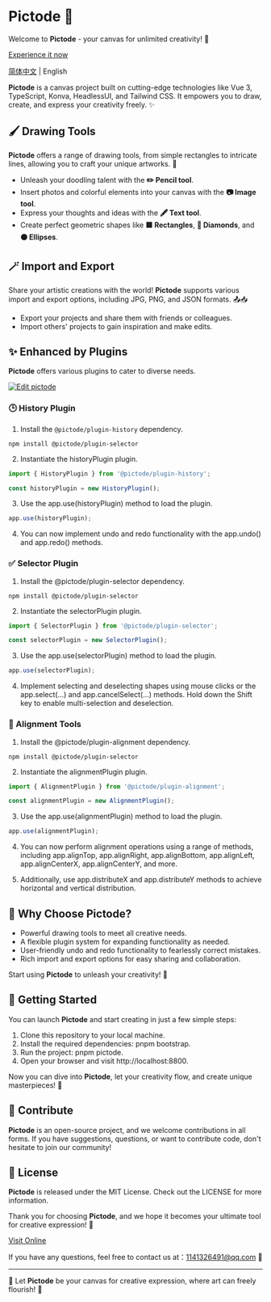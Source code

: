 # Pictode 🎨

Welcome to **Pictode** - your canvas for unlimited creativity! 🚀

[Experience it now](https://pictode.com)

[简体中文](README.zh-CN.md) | English

**Pictode** is a canvas project built on cutting-edge technologies like Vue 3, TypeScript, Konva, HeadlessUI, and Tailwind CSS. It empowers you to draw, create, and express your creativity freely. ✨

## 🖌️ Drawing Tools

**Pictode** offers a range of drawing tools, from simple rectangles to intricate lines, allowing you to craft your unique artworks. 🎨

- Unleash your doodling talent with the **✏️ Pencil tool**.
- Insert photos and colorful elements into your canvas with the **📷 Image tool**.
- Express your thoughts and ideas with the **🖋️ Text tool**.
- Create perfect geometric shapes like **🟩 Rectangles**, **🔶 Diamonds**, and **🟤 Ellipses**.

## 🪄 Import and Export

Share your artistic creations with the world! **Pictode** supports various import and export options, including JPG, PNG, and JSON formats. 📤📥

- Export your projects and share them with friends or colleagues.
- Import others' projects to gain inspiration and make edits.

## ✨ Enhanced by Plugins

**Pictode** offers various plugins to cater to diverse needs.

[![Edit pictode](https://codesandbox.io/static/img/play-codesandbox.svg)](https://codesandbox.io/p/sandbox/pictode-playground-7rm8zq?file=%2Fsrc%2FApp.vue%3A1%2C1)

### 🕒 History Plugin

1. Install the `@pictode/plugin-history` dependency.

```shell
npm install @pictode/plugin-selector
```

2. Instantiate the historyPlugin plugin.

```ts
import { HistoryPlugin } from '@pictode/plugin-history';

const historyPlugin = new HistoryPlugin();
```

3. Use the app.use(historyPlugin) method to load the plugin.

```ts
app.use(historyPlugin);
```

4. You can now implement undo and redo functionality with the app.undo() and app.redo() methods.

### ✅ Selector Plugin

1. Install the @pictode/plugin-selector dependency.

```shell
npm install @pictode/plugin-selector
```

2. Instantiate the selectorPlugin plugin.

```ts
import { SelectorPlugin } from '@pictode/plugin-selector';

const selectorPlugin = new SelectorPlugin();
```

3. Use the app.use(selectorPlugin) method to load the plugin.

```ts
app.use(selectorPlugin);
```

4. Implement selecting and deselecting shapes using mouse clicks or the app.select(...) and app.cancelSelect(...) methods. Hold down the Shift key to enable multi-selection and deselection.

### 🔄 Alignment Tools

1. Install the @pictode/plugin-alignment dependency.

```shell
npm install @pictode/plugin-selector
```

2. Instantiate the alignmentPlugin plugin.

```ts
import { AlignmentPlugin } from '@pictode/plugin-alignment';

const alignmentPlugin = new AlignmentPlugin();
```

3. Use the app.use(alignmentPlugin) method to load the plugin.

```ts
app.use(alignmentPlugin);
```

4. You can now perform alignment operations using a range of methods, including app.alignTop, app.alignRight, app.alignBottom, app.alignLeft, app.alignCenterX, app.alignCenterY, and more.

5. Additionally, use app.distributeX and app.distributeY methods to achieve horizontal and vertical distribution.

## 🌟 Why Choose Pictode?

- Powerful drawing tools to meet all creative needs.
- A flexible plugin system for expanding functionality as needed.
- User-friendly undo and redo functionality to fearlessly correct mistakes.
- Rich import and export options for easy sharing and collaboration.

Start using **Pictode** to unleash your creativity! 🚀

## 🚀 Getting Started

You can launch **Pictode** and start creating in just a few simple steps:

1. Clone this repository to your local machine.
2. Install the required dependencies: pnpm bootstrap.
3. Run the project: pnpm pictode.
4. Open your browser and visit http://localhost:8800.

Now you can dive into **Pictode**, let your creativity flow, and create unique masterpieces! 🚀

## 🙌 Contribute

**Pictode** is an open-source project, and we welcome contributions in all forms. If you have suggestions, questions, or want to contribute code, don't hesitate to join our community!

## 📝 License

**Pictode** is released under the MIT License. Check out the LICENSE for more information.

Thank you for choosing **Pictode**, and we hope it becomes your ultimate tool for creative expression! 🎉

[Visit Online](https://pictode.com)

If you have any questions, feel free to contact us at：1141326491@qq.com 📧

---

🌟 Let **Pictode** be your canvas for creative expression, where art can freely flourish! 🌟
